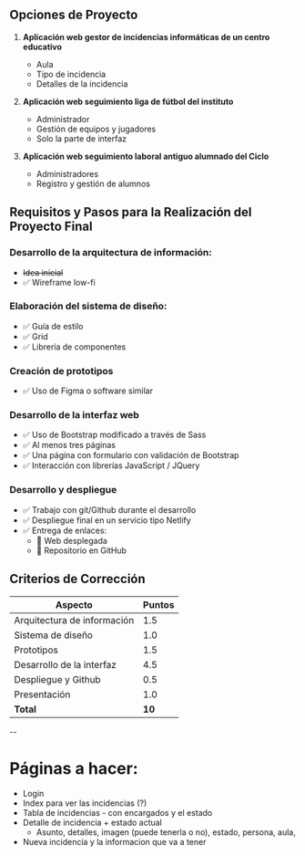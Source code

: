 ## Opciones de Proyecto

1. **Aplicación web gestor de incidencias informáticas de un centro educativo**
   - Aula
   - Tipo de incidencia
   - Detalles de la incidencia

2. **Aplicación web seguimiento liga de fútbol del instituto**
   - Administrador
   - Gestión de equipos y jugadores
   - Solo la parte de interfaz

3. **Aplicación web seguimiento laboral antiguo alumnado del Ciclo**
   - Administradores
   - Registro y gestión de alumnos

## Requisitos y Pasos para la Realización del Proyecto Final

### Desarrollo de la arquitectura de información:
- ~~Idea inicial~~
- ✅ Wireframe low-fi

### Elaboración del sistema de diseño:
- ✅ Guía de estilo
- ✅ Grid
- ✅ Librería de componentes

### Creación de prototipos
- ✅ Uso de Figma o software similar

### Desarrollo de la interfaz web
- ✅ Uso de Bootstrap modificado a través de Sass
- ✅ Al menos tres páginas
- ✅ Una página con formulario con validación de Bootstrap
- ✅ Interacción con librerías JavaScript / JQuery

### Desarrollo y despliegue
- ✅ Trabajo con git/Github durante el desarrollo
- ✅ Despliegue final en un servicio tipo Netlify
- ✅ Entrega de enlaces:
  - 🔗 Web desplegada
  - 🔗 Repositorio en GitHub

## Criterios de Corrección

| Aspecto                      | Puntos |
|------------------------------|--------|
| Arquitectura de información  | 1.5    |
| Sistema de diseño            | 1.0    |
| Prototipos                   | 1.5    |
| Desarrollo de la interfaz    | 4.5    |
| Despliegue y Github          | 0.5    |
| Presentación                 | 1.0    |
| **Total**                    | **10** |
--
# Páginas a hacer:
 - Login
 - Index para ver las incidencias (?)
 - Tabla de incidencias - con encargados y el estado
 - Detalle de incidencia + estado actual
   - Asunto, detalles, imagen (puede tenerla o no), estado, persona, aula, 
 - Nueva incidencia y la informacion que va a tener
